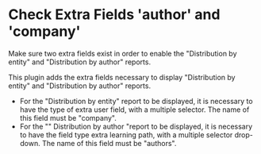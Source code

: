 Check Extra Fields 'author' and 'company'
======

Make sure two extra fields exist in order to enable the "Distribution by entity" and "Distribution by author" reports.

This plugin adds the extra fields necessary to display "Distribution by entity" and "Distribution by author" reports.
* For the "Distribution by entity" report to be displayed, it is necessary to have the type of extra user field, with a multiple selector.
The name of this field must be "company".
* For the "" Distribution by author "report to be displayed, it is necessary to have the field type extra learning path, with a multiple selector drop-down.
The name of this field must be "authors".
